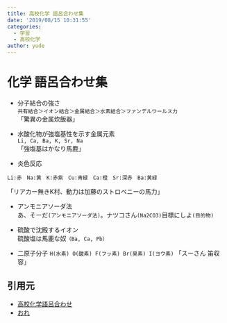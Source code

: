 ```yaml
---
title: 高校化学 語呂合わせ集
date: '2019/08/15 10:31:55'
categories:
  - 学習
  - 高校化学
author: yude
---
```


# 化学 語呂合わせ集
<!--more-->
* 分子結合の強さ   
`共有結合＞イオン結合＞金属結合＞水素結合＞ファンデルワールス力`  
「驚異の金属炊飯器」

* 水酸化物が強塩基性を示す金属元素  
`Li, Ca, Ba, K, Sr, Na`  
「強塩基はかなり馬鹿」

* 炎色反応  
```
Li:赤　Na:黄　K:赤紫　Cu:青緑　Ca:橙　Sr:深赤　Ba:黄緑
```  
「リアカー無きK村、動力は加藤のストロベニーの馬力」

* アンモニアソーダ法  
あ、そーだ`(アンモニアソーダ法)`。ナツコさん`(Na2CO3)`目標にしよ`(目的物)`

* 硫酸で沈殿するイオン  
硫酸塩は馬鹿な奴`（Ba, Ca, Pb）`

* 二原子分子
`H(水素) O(酸素) F(フッ素) Br(臭素) I(ヨウ素)`
「スーさん 笛収容」

## 引用元
* [高校化学語呂合わせ](http://chem.chu.jp/goro2.html)
* [おれ](https://twitter.com/yudete)
